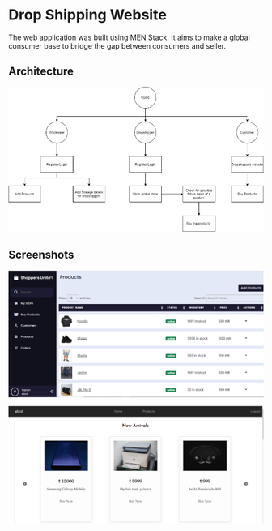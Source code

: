 
# Drop Shipping Website

The web application was built using MEN Stack.
It aims to make a global consumer base to bridge the gap between consumers and seller.




## Architecture

![App Screenshot](https://github.com/balan2307/Ecommerce-Website-1/blob/master/arch.png?raw=true)




## Screenshots



![App Screenshot](https://github.com/balan2307/Ecommerce-Website-1/blob/master/ecom1.png?raw=true)

![App Screenshot](https://github.com/balan2307/Ecommerce-Website-1/blob/master/ecom2.png?raw=true)
